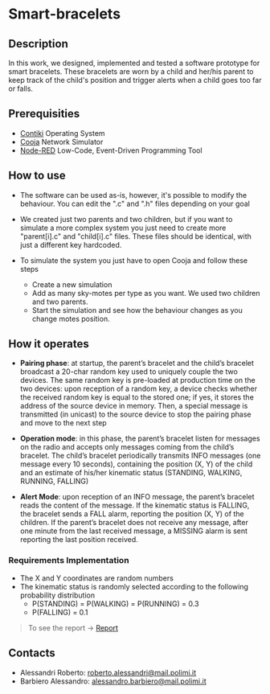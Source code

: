 # Smart-bracelets

## Description

In this work, we designed, implemented and tested a software prototype for smart bracelets. These bracelets are worn by a child and her/his parent to keep track of the child's position and trigger alerts when a child goes too far or falls. 

## Prerequisities

* [Contiki](http://www.contiki-os.org/) Operating System
* [Cooja](https://github.com/contiki-os/contiki/wiki/An-Introduction-to-Cooja) Network Simulator
* [Node-RED](https://nodered.org/) Low-Code, Event-Driven Programming Tool 

## How to use

* The software can be used as-is, however, it's possible to modify the behaviour. You can edit the ".c" and ".h" files depending on your goal
* We created just two parents and two children, but if you want to simulate a more complex system you just need to create more "parent[i].c" and "child[i].c" files. These files should be identical, with just a different key hardcoded.

* To simulate the system you just have to open Cooja and follow these steps
   * Create a new simulation
   * Add as many sky-motes per type as you want. We used two children and two parents.
   * Start the simulation and see how the behaviour changes as you change motes position.

## How it operates

* **Pairing phase**: at startup, the parent’s bracelet and the child’s bracelet broadcast a 20-char random key used to uniquely couple the two devices. The same random key is pre-loaded at production time on the two devices: upon reception of a random key, a device checks whether the received random key is equal to the stored one; if yes, it stores the address of the source device in memory. Then, a special message is transmitted (in unicast) to the source device to stop the pairing phase and move to the next step

* **Operation mode**: in this phase, the parent’s bracelet listen for messages on the radio and accepts only messages coming from the child’s bracelet. The child’s bracelet periodically transmits INFO messages (one message every 10 seconds), containing the position (X, Y) of the child and an estimate of his/her kinematic status (STANDING, WALKING, RUNNING, FALLING)

* **Alert Mode**: upon reception of an INFO message, the parent’s bracelet reads the content of the message. If the kinematic status is FALLING, the bracelet sends a FALL alarm, reporting the position (X, Y) of the children. If the parent’s bracelet does not receive any message, after one minute from the last received message, a MISSING alarm is sent reporting the last position received.

### Requirements Implementation

* The X and Y coordinates are random numbers
* The kinematic status is randomly selected according to the following probability distribution 
   * P(STANDING) = P(WALKING) = P(RUNNING) = 0.3
   * P(FALLING) = 0.1

> To see the report -> [Report](Report%20Smart%20Bracelets.pdf)

## Contacts

* Alessandri Roberto: roberto.alessandri@mail.polimi.it
* Barbiero Alessandro: alessandro.barbiero@mail.polimi.it
